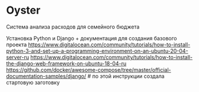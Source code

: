 # Oyster
Система анализа расходов для семейного бюджета


Установка Python и Django + документация для создания базового проекта
https://www.digitalocean.com/community/tutorials/how-to-install-python-3-and-set-up-a-programming-environment-on-an-ubuntu-20-04-server-ru
https://www.digitalocean.com/community/tutorials/how-to-install-the-django-web-framework-on-ubuntu-18-04-ru
https://github.com/docker/awesome-compose/tree/master/official-documentation-samples/django/ # по этой инструкции создала стартовую заготовку
